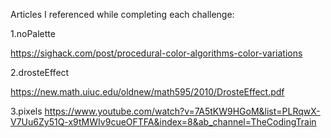Articles I referenced while completing each challenge:

1.noPalette

https://sighack.com/post/procedural-color-algorithms-color-variations

2.drosteEffect

https://new.math.uiuc.edu/oldnew/math595/2010/DrosteEffect.pdf

3.pixels
https://www.youtube.com/watch?v=7A5tKW9HGoM&list=PLRqwX-V7Uu6Zy51Q-x9tMWIv9cueOFTFA&index=8&ab_channel=TheCodingTrain